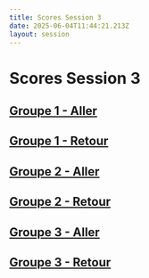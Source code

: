 ```yaml
---
title: Scores Session 3
date: 2025-06-04T11:44:21.213Z
layout: session
---
```


# Scores Session 3


## [Groupe 1 - Aller](/scores/session-3/groupe-1/aller/)
## [Groupe 1 - Retour](/scores/session-3/groupe-1/retour/)


## [Groupe 2 - Aller](/scores/session-3/groupe-2/aller/)
## [Groupe 2 - Retour](/scores/session-3/groupe-2/retour/)


## [Groupe 3 - Aller](/scores/session-3/groupe-3/aller/)
## [Groupe 3 - Retour](/scores/session-3/groupe-3/retour/)

